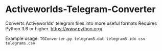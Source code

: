# Activeworlds-Telegram-Converter
Converts Activeworlds' telegram files into more useful formats
Requires Python 3.6 or higher.
https://www.python.org/

Example usage: `TGConverter.py telegram5.dat telegram5.idx csv telegrams.csv`

